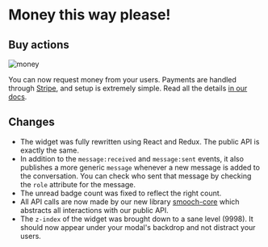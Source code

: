# Money this way please!

## Buy actions

![money](http://www.reactiongifs.com/r/mone.gif)

You can now request money from your users. Payments are handled through [Stripe](https://stripe.com/), and setup is extremely simple. Read all the details [in our docs](http://docs.smooch.io/javascript/#stripe).


## Changes
- The widget was fully rewritten using React and Redux. The public API is exactly the same.
- In addition to the `message:received` and `message:sent` events, it also publishes a more generic `message` whenever a new message is added to the conversation. You can check who sent that message by checking the `role` attribute for the message.
- The unread badge count was fixed to reflect the right count.
- All API calls are now made by our new library [smooch-core](https://www.npmjs.com/package/smooch-core) which abstracts all interactions with our public API.
- The `z-index` of the widget was brought down to a sane level (9998). It should now appear under your modal's backdrop and not distract your users.
